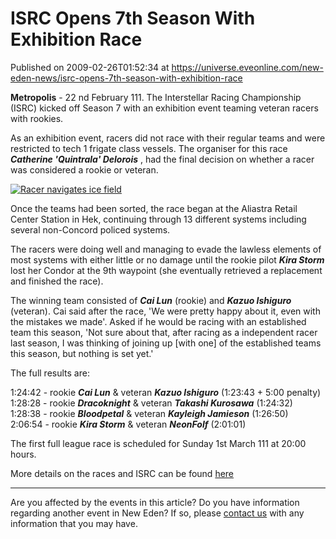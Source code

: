 # ISRC Opens 7th Season With Exhibition Race
Published on 2009-02-26T01:52:34 at https://universe.eveonline.com/new-eden-news/isrc-opens-7th-season-with-exhibition-race

**Metropolis** \- 22 nd February 111. The Interstellar Racing Championship (ISRC) kicked off Season 7 with an exhibition event teaming veteran racers with rookies.

As an exhibition event, racers did not race with their regular teams and were restricted to tech 1 frigate class vessels. The organiser for this race **_Catherine 'Quintrala' Delorois_** , had the final decision on whether a racer was considered a rookie or veteran.

[![Racer navigates ice field](http://www.eve-ic.net/media/articles/2802/imagethumb.png)](http://www.eve-ic.net/media/igbd/igbd.php?faction=ic&url=http%3A%2F%2Fwww.eve-ic.net%2Fmedia%2Farticles%2F2802%2Fimage.png)

Once the teams had been sorted, the race began at the Aliastra Retail Center Station in Hek, continuing through 13 different systems including several non-Concord policed systems.

The racers were doing well and managing to evade the lawless elements of most systems with either little or no damage until the rookie pilot **_Kira Storm_** lost her Condor at the 9th waypoint (she eventually retrieved a replacement and finished the race).

The winning team consisted of **_Cai Lun_** (rookie) and **_Kazuo Ishiguro_** (veteran). Cai said after the race, 'We were pretty happy about it, even with the mistakes we made'. Asked if he would be racing with an established team this season, 'Not sure about that, after racing as a independent racer last season, I was thinking of joining up [with one] of the established teams this season, but nothing is set yet.'

The full results are:

1:24:42 - rookie **_Cai Lun_** & veteran **_Kazuo Ishiguro_** (1:23:43 + 5:00 penalty)  
1:28:28 - rookie _**Dracoknight**_ & veteran **_Takashi Kurosawa_** (1:24:32)  
1:28:38 - rookie **_Bloodpetal_** & veteran **_Kayleigh Jamieson_** (1:26:50)  
2:06:54 - rookie **_Kira Storm_** & veteran **_NeonFolf_** (2:01:01)

The first full league race is scheduled for Sunday 1st March 111 at 20:00 hours.

More details on the races and ISRC can be found [here](http://www.eveonline.com/ingameboard.asp?a=topic&threadID=1003915)

 

* * *

Are you affected by the events in this article? Do you have information regarding another event in New Eden? If so, please [contact us](http://myeve.eve-online.com/news.asp?a=submitrp) with any information that you may have.
